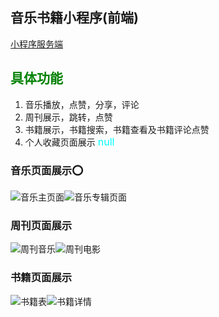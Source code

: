 
## 音乐书籍小程序(前端)

[小程序服务端](https://github.com/YuanWenLai/wc_server)



## <font color=#008000>具体功能</font>
1. 音乐播放，点赞，分享，评论
2. 周刊展示，跳转，点赞
3. 书籍展示，书籍搜索，书籍查看及书籍评论点赞 
4. 个人收藏页面展示 
<font color=#00ffff size=3>null</font>

### 音乐页面展示:o:

![音乐主页面](https://raw.githubusercontent.com/YuanWenLai/myImg/master/wc1-1.png)![音乐专辑页面](https://raw.githubusercontent.com/YuanWenLai/myImg/master/we1-2.png)

### 周刊页面展示
![周刊音乐](https://raw.githubusercontent.com/YuanWenLai/myImg/master/wc2-1.png)![周刊电影](https://raw.githubusercontent.com/YuanWenLai/myImg/master/wc2-2.png)

### 书籍页面展示

![书籍表](https://raw.githubusercontent.com/YuanWenLai/myImg/master/wc3-1.png)![书籍详情](https://raw.githubusercontent.com/YuanWenLai/myImg/master/wc3-2.png)
